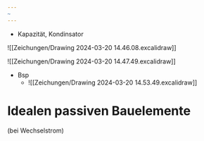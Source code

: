 ```yaml
---
~
---
```


- Kapazität, Kondinsator

![[Zeichungen/Drawing 2024-03-20 14.46.08.excalidraw]]


![[Zeichungen/Drawing 2024-03-20 14.47.49.excalidraw]]



- Bsp
	- ![[Zeichungen/Drawing 2024-03-20 14.53.49.excalidraw]]


# Idealen passiven Bauelemente
(bei Wechselstrom) 




